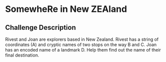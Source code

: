 # SomewheRe in New ZEAland

## Challenge Description

Rivest and Joan are explorers based in New Zealand. Rivest has a string of coordinates (A) and cryptic names of two stops on the way B and C. Joan has an encoded name of a landmark D. Help them find out the name of their final destination. 
